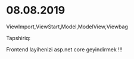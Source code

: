 # 08.08.2019

ViewImport,ViewStart,Model,ModelView,Viewbag

Tapshiriq:

Frontend layihenizi asp.net core geyindirmek !!!
